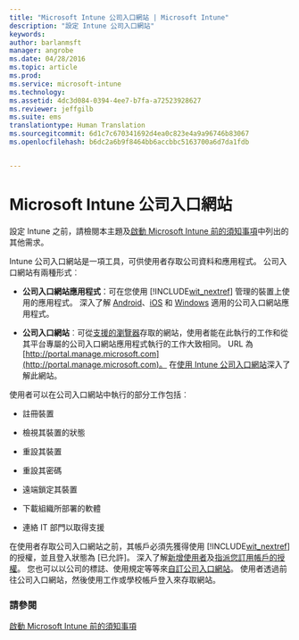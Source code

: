 ```yaml
---
title: "Microsoft Intune 公司入口網站 | Microsoft Intune"
description: "設定 Intune 公司入口網站"
keywords: 
author: barlanmsft
manager: angrobe
ms.date: 04/28/2016
ms.topic: article
ms.prod: 
ms.service: microsoft-intune
ms.technology: 
ms.assetid: 4dc3d084-0394-4ee7-b7fa-a72523928627
ms.reviewer: jeffgilb
ms.suite: ems
translationtype: Human Translation
ms.sourcegitcommit: 6d1c7c670341692d4ea0c823e4a9a96746b83067
ms.openlocfilehash: b6dc2a6b9f8464bb6accbbc5163700a6d7da1fdb


---
```


# Microsoft Intune 公司入口網站

設定 Intune 之前，請檢閱本主題及[啟動 Microsoft Intune 前的須知事項](what-to-know-before-you-start-microsoft-intune.md)中列出的其他需求。

Intune 公司入口網站是一項工具，可供使用者存取公司資料和應用程式。 公司入口網站有兩種形式︰

-   **公司入口網站應用程式**：可在您使用 [!INCLUDE[wit_nextref](../includes/wit_nextref_md.md)] 管理的裝置上使用的應用程式。 深入了解 [Android](/Intune/EndUser/using-your-android-device-with-intune)、[iOS](/Intune/EndUser/using-your-ios-or-mac-os-x-device-with-intune) 和 [Windows](/Intune/EndUser/using-your-windows-device-with-intune) 適用的公司入口網站應用程式。


- **公司入口網站**︰可從[支援的瀏覽器](supported-web-browsers.md)存取的網站，使用者能在此執行的工作和從其平台專屬的公司入口網站應用程式執行的工作大致相同。 URL 為 [http://portal.manage.microsoft.com](http://portal.manage.microsoft.com)。 在[使用 Intune 公司入口網站](/Intune/EndUser/using-the-intune-company-portal-website)深入了解此網站。

使用者可以在公司入口網站中執行的部分工作包括︰

-   註冊裝置

-   檢視其裝置的狀態

-   重設其裝置

-   重設其密碼

-   遠端鎖定其裝置

-   下載組織所部署的軟體

-   連絡 IT 部門以取得支援

在使用者存取公司入口網站之前，其帳戶必須先獲得使用 [!INCLUDE[wit_nextref](../includes/wit_nextref_md.md)] 的授權，並且登入狀態為 [已允許]。 深入了解[新增使用者](start-with-a-paid-subscription-to-microsoft-intune-step-3.md)及[指派您訂用帳戶的授權](start-with-a-paid-subscription-to-microsoft-intune-step-4.md)。 您也可以以公司的標誌、使用規定等等來[自訂公司入口網站](start-with-a-paid-subscription-to-microsoft-intune-step-7.md)。 使用者透過前往公司入口網站，然後使用工作或學校帳戶登入來存取網站。

### 請參閱
[啟動 Microsoft Intune 前的須知事項](what-to-know-before-you-start-microsoft-intune.md)



<!--HONumber=Aug16_HO4-->


